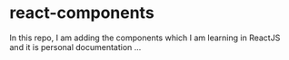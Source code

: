 # react-components
In this repo, I am adding the components which I am learning in ReactJS and it is personal documentation 
...
